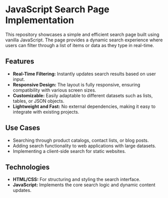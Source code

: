 # JavaScript Search Page Implementation

This repository showcases a simple and efficient search page built using vanilla JavaScript. The page provides a dynamic search experience where users can filter through a list of items or data as they type in real-time.

## Features

- **Real-Time Filtering:** Instantly updates search results based on user input.
- **Responsive Design:** The layout is fully responsive, ensuring compatibility with various screen sizes.
- **Customizable:** Easily adaptable to different datasets such as lists, tables, or JSON objects.
- **Lightweight and Fast:** No external dependencies, making it easy to integrate with existing projects.

## Use Cases

- Searching through product catalogs, contact lists, or blog posts.
- Adding search functionality to web applications with large datasets.
- Implementing a client-side search for static websites.

## Technologies

- **HTML/CSS:** For structuring and styling the search interface.
- **JavaScript:** Implements the core search logic and dynamic content updates.
